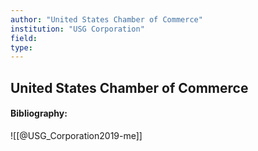 ```yaml
---
author: "United States Chamber of Commerce"
institution: "USG Corporation"
field:
type:
---
```


## United States Chamber of Commerce
#### Bibliography:

![[@USG_Corporation2019-me]]